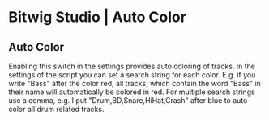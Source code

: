 # Bitwig Studio | Auto Color

## Auto Color

Enabling this switch in the settings provides auto coloring of tracks. In the settings of the script you can set a search string for each color. E.g. if you write "Bass" after the color red, all tracks, which contain the word "Bass" in their name will automatically be colored in red. For multiple search strings use a comma, e.g. I put "Drum,BD,Snare,HiHat,Crash" after blue to auto color all drum related tracks.
